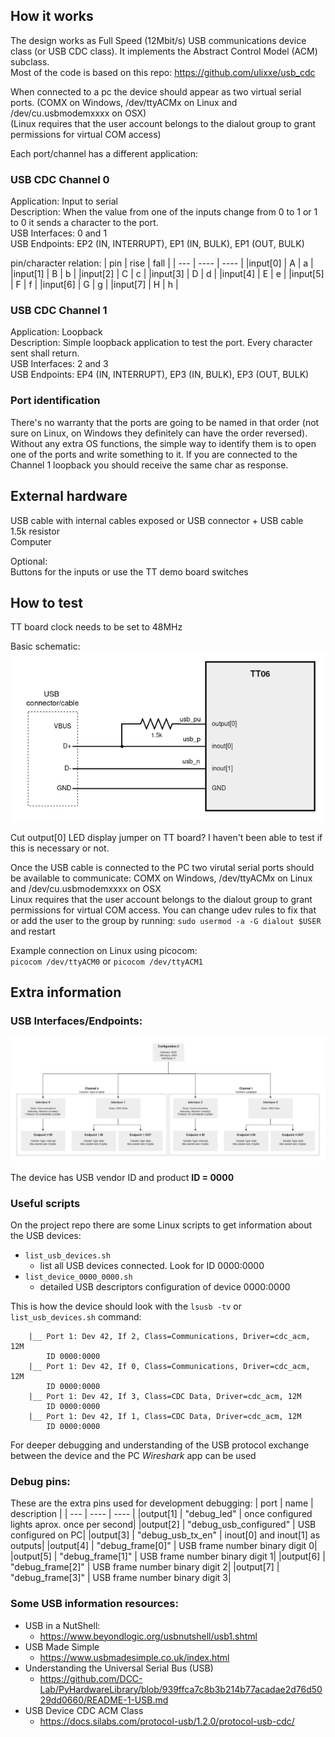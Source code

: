 <!---

This file is used to generate your project datasheet. Please fill in the information below and delete any unused
sections.

You can also include images in this folder and reference them in the markdown. Each image must be less than
512 kb in size, and the combined size of all images must be less than 1 MB.
-->

## How it works

The design works as Full Speed (12Mbit/s) USB communications device class (or USB CDC class). It implements the Abstract Control Model (ACM) subclass.  
Most of the code is based on this repo: https://github.com/ulixxe/usb_cdc

When connected to a pc the device should appear as two virtual serial ports. (COMX on Windows, /dev/ttyACMx on Linux and /dev/cu.usbmodemxxxx on OSX)  
(Linux requires that the user account belongs to the dialout group to grant permissions for virtual COM access)

Each port/channel has a different application:

### USB CDC Channel 0 
Application: Input to serial  
Description: When the value from one of the inputs change from 0 to 1 or 1 to 0 it sends a character to the port.  
USB Interfaces: 0 and 1  
USB Endpoints: EP2 (IN, INTERRUPT), EP1 (IN, BULK), EP1 (OUT, BULK)  


pin/character relation:
| pin | rise | fall |
| --- | ---- | ---- |
|input[0] | A | a |
|input[1] | B | b |
|input[2] | C | c |
|input[3] | D | d |
|input[4] | E | e |
|input[5] | F | f |
|input[6] | G | g |
|input[7] | H | h |

### USB CDC Channel 1
Application: Loopback  
Description: Simple loopback application to test the port. Every character sent shall return.  
USB Interfaces: 2 and 3  
USB Endpoints: EP4 (IN, INTERRUPT), EP3 (IN, BULK), EP3 (OUT, BULK)  


### Port identification
There's no warranty that the ports are going to be named in that order (not sure on Linux, on Windows they definitely can have the order reversed).
Without any extra OS functions, the simple way to identify them is to open one of the ports and write something to it. If you are connected to the Channel 1 loopback you should receive the same char as response.


## External hardware

USB cable with internal cables exposed or USB connector + USB cable  
1.5k resistor  
Computer 

Optional:  
Buttons for the inputs or use the TT demo board switches


## How to test

TT board clock needs to be set to 48MHz

Basic schematic:  
![](TT06_USB_CDC_DEVICES-Page-1.png)


Cut output[0] LED display jumper on TT board? I haven't been able to test if this is necessary or not. 

Once the USB cable is connected to the PC two virutal serial ports should be available to communicate: COMX on Windows, /dev/ttyACMx on Linux and /dev/cu.usbmodemxxxx on OSX  
Linux requires that the user account belongs to the dialout group to grant permissions for virtual COM access. You can change udev rules to fix that or add the user to the group by running: `sudo usermod -a -G dialout $USER` and restart

Example connection on Linux using picocom:  
`picocom /dev/ttyACM0`  or `picocom /dev/ttyACM1`  




## Extra information 

### USB Interfaces/Endpoints:
![](TT06_USB_CDC_DEVICES-Page-2.drawio.png)

The device has USB vendor ID and product **ID = 0000**

### Useful scripts
On the project repo there are some Linux scripts to get information about the USB devices:  
- `list_usb_devices.sh`
  - list all USB devices connected. Look for ID 0000:0000 
- `list_device_0000_0000.sh`
  - detailed USB descriptors configuration of device 0000:0000 

This is how the device should look with the `lsusb -tv` or `list_usb_devices.sh` command:
```
    |__ Port 1: Dev 42, If 2, Class=Communications, Driver=cdc_acm, 12M
        ID 0000:0000  
    |__ Port 1: Dev 42, If 0, Class=Communications, Driver=cdc_acm, 12M
        ID 0000:0000  
    |__ Port 1: Dev 42, If 3, Class=CDC Data, Driver=cdc_acm, 12M
        ID 0000:0000  
    |__ Port 1: Dev 42, If 1, Class=CDC Data, Driver=cdc_acm, 12M
        ID 0000:0000  
```

For deeper debugging and understanding of the USB protocol exchange between the device and the PC *Wireshark* app can be used

### Debug pins:

These are the extra pins used for development debugging:
| port | name | description |
| --- | ---- | ---- |
|output[1] | "debug_led" | once configured lights aprox. once per second|
|output[2] | "debug_usb_configured" | USB configured on PC|
|output[3] | "debug_usb_tx_en" | inout[0] and inout[1] as outputs|
|output[4] | "debug_frame[0]" | USB frame number binary digit 0|
|output[5] | "debug_frame[1]" | USB frame number binary digit 1|
|output[6] | "debug_frame[2]" | USB frame number binary digit 2|
|output[7] | "debug_frame[3]" | USB frame number binary digit 3|




### Some USB information resources:
- USB in a NutShell:
  - https://www.beyondlogic.org/usbnutshell/usb1.shtml
- USB Made Simple
  - https://www.usbmadesimple.co.uk/index.html
- Understanding the Universal Serial Bus (USB)
  - https://github.com/DCC-Lab/PyHardwareLibrary/blob/939ffca7c8b3b214b77acadae2d76d5029dd0660/README-1-USB.md
- USB Device CDC ACM Class
  - https://docs.silabs.com/protocol-usb/1.2.0/protocol-usb-cdc/